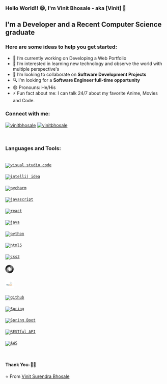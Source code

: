 ### Hello World!! 😄, I'm Vinit Bhosale - aka [Vinit] 👋

## I'm a Developer and a Recent Computer Science graduate

### Here are some ideas to help you get started:

- 🔭 I’m currently working on Developing a Web Portfolio
- 👀 I’m interested in learning new technology and observe the world with multiple perspective's
- 👯 I’m looking to collaborate on <strong>Software Development Projects</strong>
- 🔍 I’m looking for a <strong>Software Engineer full-time opportunity</strong>
- 😄 Pronouns: He/His
- ⚡ Fun fact about me: I can talk 24/7 about my favorite Anime, Movies and Code.

### Connect with me:

<p align="left">
<a href="https://www.linkedin.com/in/vinitbhosale" target="blank"><img align="center" src="https://raw.githubusercontent.com/rahuldkjain/github-profile-readme-generator/master/src/images/icons/Social/linked-in-alt.svg" alt="vinitbhosale" height="30" width="40" /></a>
<a href="https://www.instagram.com/vinitbhosale" target="blank"><img align="center" src="https://raw.githubusercontent.com/rahuldkjain/github-profile-readme-generator/master/src/images/icons/Social/instagram.svg" alt="vinitbhosale" height="30" width="40" /></a>
<!-- <a href="vinitbhosale925@gmail.com" target="blank"><img align="center" src="https://upload.wikimedia.org/wikipedia/commons/7/7e/Gmail_icon_%282020%29.svg" alt="vinitbhosale925" height="30" width="40" /></a> -->
</p>
<br />

### Languages and Tools:

[<code>
<img alt="visual studio code" width="26px" src="https://img.icons8.com/fluent/240/000000/visual-studio-code-2019.png" />
</code>](https://code.visualstudio.com/)
[<code>
<img alt="intellij idea" width="26px" src="https://img.icons8.com/color/240/000000/intellij-idea.png" />
</code>](https://www.jetbrains.com/idea/)
[<code>
<img alt="pycharm" width="26px" src="https://img.icons8.com/color/240/000000/pycharm.png" />
</code>](https://www.jetbrains.com/pycharm/)
[<code>
<img alt="javascript" width="26px" src="https://img.icons8.com/color/240/000000/javascript.png" />
</code>](https://developer.mozilla.org/en-US/docs/Web/JavaScript)
[<code>
<img alt="react" width="26px" src="https://img.icons8.com/color/240/000000/react-native.png" />
</code>](https://reactjs.org/)
[<code>
<img alt="java" width="26px" src="https://img.icons8.com/color/240/000000/java-coffee-cup-logo.png">
</code>](https://docs.oracle.com/en/java/)
[<code>
<img alt="python" width="26px" src="https://img.icons8.com/color/240/000000/python.png">
</code>](https://www.python.org/)
[<code>
<img alt="html5" width="26px" src="https://img.icons8.com/color/240/000000/html-5.png">
</code>](https://developer.mozilla.org/en-US/docs/Web/HTML)
[<code>
<img alt="css3" width="26px" src="https://img.icons8.com/color/240/000000/css3.png">
</code>](https://developer.mozilla.org/en-US/docs/Web/CSS)
[<code>
<img alt="json" width="26px" src="https://raw.githubusercontent.com/github/explore/80688e429a7d4ef2fca1e82350fe8e3517d3494d/topics/json/json.png">
</code>](https://www.json.org/json-en.html)
[<code>
<img alt="MySQL" width="26px" src="https://raw.githubusercontent.com/github/explore/80688e429a7d4ef2fca1e82350fe8e3517d3494d/topics/mysql/mysql.png">
</code>](https://dev.mysql.com/)
[<code>
<img alt="github" width="26px" src="https://img.icons8.com/ios-glyphs/240/000000/github.png">
</code>](https://github.com/)
[<code>
<img alt="Spring" width="26px" src="https://banner2.cleanpng.com/20180328/ace/kisspng-spring-framework-representational-state-transfer-j-spring-5abb1a637c6711.3394662515222114275096.jpg">
</code>](https://spring.io/projects/spring-framework)
[<code>
<img alt="Spring Boot" width="26px" src="https://www.pngfind.com/pngs/m/53-535670_spring-framework-logo-spring-boot-hd-png-download.png">
</code>](https://spring.io/projects/spring-boot)
[<code>
<img alt="RESTful API" width="26px" src="https://w7.pngwing.com/pngs/944/131/png-transparent-representational-state-transfer-java-api-for-restful-web-services-application-programming-interface-web-api-world-wide-web-text-service-orange-thumbnail.png">
</code>](https://restfulapi.net)
[<code>
<img alt="AWS" width="26px" src="https://image.pngaaa.com/681/876681-middle.png">
</code>](https://aws.amazon.com/)

<br />

#### Thank You-🙏🏼
⭐️ From [Vinit Surendra Bhosale](https://github.com/vinitbhosale)
